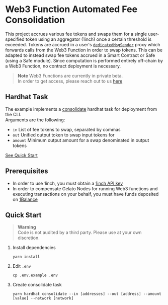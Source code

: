 # Web3 Function Automated Fee Consolidation

This project accrues various fee tokens and swaps them for a single user-specified token using an aggregator (1inch) once a certain threshold is exceeded.
Tokens are accrued in a user's [`dedicatedMsgSender`](https://fund-proxy.web.app/) proxy which forwards calls from the Web3 Function in order to swap tokens.
This can be adapted to instead swap fee tokens accrued in a Smart Contract or Safe (using a Safe module).
Since computation is performed entirely off-chain by a Web3 Function, no contract deployment is necessary.

> **Note**
> Web3 Functions are currently in private beta.  
> In order to get access, please reach out to us [here](https://form.typeform.com/to/RrEiARiI)

## Hardhat Task
The example implements a [consolidate](https://github.com/gelatodigital/w3f-fee-consolidator/blob/main/tasks/consolidate.ts) hardhat task for deployment from the CLI.  
Arguments are the following:
- `in` List of fee tokens to swap, separated by commas
- `out` Unified output token to swap input tokens for
- `amount` Minimum output amount for a swap denominated in output tokens

[See Quick Start](#quick-start)

## Prerequisites
- In order to use 1inch, you must obtain a [1inch API key](https://portal.1inch.dev/)  
- In order to compensate Gelato Nodes for running Web3 functions and executing transactions on your behalf, you must have funds deposited on [1Balance](https://beta.app.gelato.network/balance)
## Quick Start

> **Warning**  
> Code is not audited by a third party. Please use at your own discretion.

1. Install dependencies
   ```
   yarn install
   ```
2. Edit ``.env``
   ```
   cp .env.example .env
   ```
3. Create consolidate task
   ```
   yarn hardhat consolidate --in [addresses] --out [address] --amount [value] --network [network]
   ```
